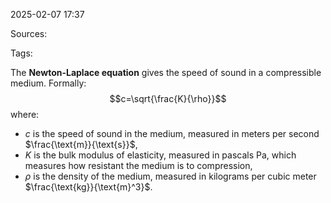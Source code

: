 2025-02-07 17:37

Sources: 

Tags:

The **Newton-Laplace equation** gives the speed of sound in a compressible medium. Formally: $$c=\sqrt{\frac{K}{\rho}}$$ where:
- $c$ is the speed of sound in the medium, measured in meters per second $\frac{\text{m}}{\text{s}}$,
- $K$ is the bulk modulus of elasticity, measured in pascals $\text{Pa}$, which measures how resistant the medium is to compression,
- $\rho$ is the density of the medium, measured in kilograms per cubic meter $\frac{\text{kg}}{\text{m}^3}$.